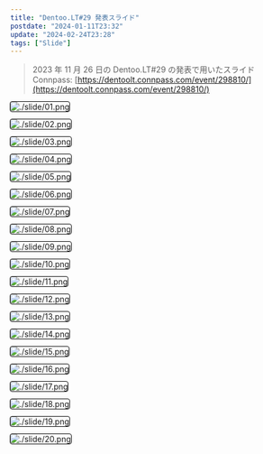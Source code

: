 ```yaml
---
title: "Dentoo.LT#29 発表スライド"
postdate: "2024-01-11T23:32"
update: "2024-02-24T23:28"
tags: ["Slide"]
---
```


> 2023 年 11 月 26 日の Dentoo.LT#29 の発表で用いたスライド  
> Connpass: [https://dentoolt.connpass.com/event/298810/](https://dentoolt.connpass.com/event/298810/)

<style>
 .__markdown-inlined-css-slide-img img {
     outline: 1px solid #000;
     border-radius: 3px;
 }
</style>

<div class="__markdown-inlined-css-slide-img">

![./slide/01.png](./slide/01.png)

![./slide/02.png](./slide/02.png)

![./slide/03.png](./slide/03.png)

![./slide/04.png](./slide/04.png)

![./slide/05.png](./slide/05.png)

![./slide/06.png](./slide/06.png)

![./slide/07.png](./slide/07.png)

![./slide/08.png](./slide/08.png)

![./slide/09.png](./slide/09.png)

![./slide/10.png](./slide/10.png)

![./slide/11.png](./slide/11.png)

![./slide/12.png](./slide/12.png)

![./slide/13.png](./slide/13.png)

![./slide/14.png](./slide/14.png)

![./slide/15.png](./slide/15.png)

![./slide/16.png](./slide/16.png)

![./slide/17.png](./slide/17.png)

![./slide/18.png](./slide/18.png)

![./slide/19.png](./slide/19.png)

![./slide/20.png](./slide/20.png)

</div>
